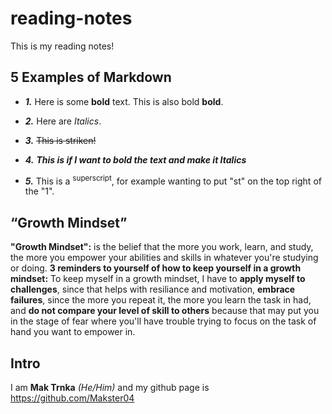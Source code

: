 # reading-notes

This is my reading notes! 
## 5 Examples of Markdown

- ***1.*** Here is some **bold** text. This is also bold __bold__. 
* ***2.*** Here are *Italics*. 
+ ***3.*** ~~This is striken!~~  
- ***4.*** ***This is if I want to bold the text and make it Italics***
* ***5.*** This is a <sup>superscript</sup>, for example wanting to put "st" on the top right of the "1".

## “Growth Mindset”

**"Growth Mindset":** is the belief that the more you work, learn, and study, the more you empower your abilities and skills in whatever you're studying or doing. 
**3 reminders to yourself of how to keep yourself in a growth mindset:** To keep myself in a growth mindset, I have to **apply myself to challenges**, since that helps with resiliance and motivation, **embrace failures**, since the more you repeat it, the more you learn the task in had, and **do not compare your level of skill to others** because that may put you in the stage of fear where you'll have trouble trying to focus on the task of hand you want to empower in.

## Intro
I am **Mak Trnka** *(He/Him)* and my github page is https://github.com/Makster04 
